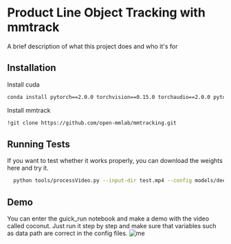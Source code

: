 
# Product Line Object Tracking with mmtrack

A brief description of what this project does and who it's for


## Installation

Install cuda

```bash
conda install pytorch==2.0.0 torchvision==0.15.0 torchaudio==2.0.0 pytorch-cuda=11.8 -c pytorch -c nvidia
```
Install mmtrack
```bash
!git clone https://github.com/open-mmlab/mmtracking.git
```

## Running Tests

If you want to test whether it works properly, you can download the weights here and try it.

```bash
  python tools/processVideo.py --input-dir test.mp4 --config models/deepsort_faster-rcnn_fpn_4e_mot17-private-half.py --detector-checkpoint detector.pth --reid-checkpoint reid.pth --output-video demo.mp4
```

## Demo
You can enter the guick_run notebook and make a demo with the video called coconut. Just run it step by step and make sure that variables such as data path are correct in the config files.
![me](https://github.com/tutenstein/product-line-object-tracking-by-mmtrack/blob/main/result.gif)

